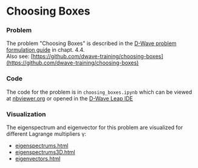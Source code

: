 # Choosing Boxes

### Problem

The problem "Choosing Boxes" is described in the
[D-Wave problem formulation guide](https://www.dwavesys.com/media/bu0lh5ee/problem-formulation-guide-2022-01-10.pdf)
in chapt. 4.4.  
Also see:
[https://github.com/dwave-training/choosing-boxes](https://github.com/dwave-training/choosing-boxes)

### Code

The code for the problem is in 
`choosing_boxes.ipynb` <!-- [choosing_boxes.ipynb](choosing_boxes_problem/choosing_boxes.ipynb) -->
which can be viewed at
[nbviewer.org](https://nbviewer.org/github/klezm/QuantumAnnealingPlayground/blob/main/choosing_boxes_problem/choosing_boxes.ipynb)
or opened in the
[D-Wave Leap IDE](https://ide.dwavesys.io/#https://github.com/klezm/QuantumAnnealingPlayground)

### Visualization

The eigenspectrum and eigenvector for this problem are visualized for different Lagrange multipliers γ:

  - [eigenspectrums.html](https://klezm.github.io/QuantumAnnealingPlayground/choosing_boxes_problem/eigenspectrums.html)
  - [eigenspectrums3D.html](https://klezm.github.io/QuantumAnnealingPlayground/choosing_boxes_problem/eigenspectrums3D.html)
  - [eigenvectors.html](https://klezm.github.io/QuantumAnnealingPlayground/choosing_boxes_problem/eigenvectors.html)
